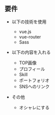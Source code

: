 ## 要件
- 以下の技術を使用
  - vue.js
  - vue-router
  - Sass

- 以下の内容を入れる
  - TOP画像
  - プロフィール
  - Skill
  - ポートフォリオ
  - SNSへのリンク

- その他
  - オシャレにする